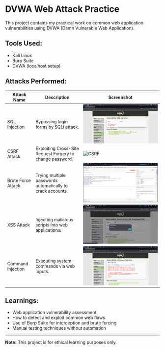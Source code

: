 # DVWA Web Attack Practice

This project contains my practical work on common web application vulnerabilities using DVWA (Damn Vulnerable Web Application).

## Tools Used:
- Kali Linux
- Burp Suite
- DVWA (localhost setup)

## Attacks Performed:

| Attack Name        | Description | Screenshot |
|--------------------|-------------|------------|
| SQL Injection      | Bypassing login forms by SQLi attack. | ![SQLi](Screenshots/SQL_Injection.png) |
| CSRF Attack        | Exploiting Cross-Site Request Forgery to change password. | ![CSRF](Screenshots/csrf_attack.png) |
| Brute Force Attack | Trying multiple passwords automatically to crack accounts. | ![Brute Force](Screenshots/BruteForce_Attack.png) |
| XSS Attack         | Injecting malicious scripts into web applications. | ![XSS](Screenshots/XSS_Attack.png) |
| Command Injection  | Executing system commands via web inputs. | ![Command Injection](Screenshots/Command_Injection.png) |

## Learnings:
- Web application vulnerability assessment
- How to detect and exploit common web flaws
- Use of Burp Suite for interception and brute forcing
- Manual testing techniques without automation

---
**Note:** This project is for ethical learning purposes only.  
